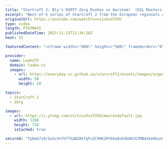 ```yaml
---
title: "StarCraft 2: Bly's DIRTY Zerg Rushes vs Harstem!  (ESL Masters)"
excerpt: "Best-of-5 series of StarCraft 2 from the European regionals of the ESL Masters Winter StarCraft 2 tournament. This match is a Zerg versus Protoss between Bly and Harstem, and features loads of creative Zerg rushes and cheeses. Support my work: https://patreon.com/lowkotv  Lowko merch: https://lowko.shop"
originalUrl: https://youtube.com/watch?v=niiuXzoTUVU
type: video
length: PT47M42S
publishedDateTime: 2023-11-23T11:34:26Z
heat: 52

featuredContent: "<iframe width=\"800\" height=\"500\" frameborder=\"0\" src=\"https://www.youtube.com/embed/niiuXzoTUVU\" allow=\"accelerometer; autoplay; encrypted-media; gyroscope; picture-in-picture\" allowfullscreen></iframe>"

provider:
  name: LowkoTV
  domain: lowko.tv
  images:
    - url: https://everyday-cc.github.io/starcraft2/assets/images/organizations/lowko.tv-50x50.jpg
      width: 50
      height: 50

topics:
  - StarCraft 2
  - Zerg

images:
  - url: https://i.ytimg.com/vi/niiuXzoTUVU/maxresdefault.jpg
    width: 1280
    height: 720
    isCached: true

secured: "TpbmG7i8/Sw3cVn7UffXaBZAkfgFvZC90K2RY6keQxkOb8DJGTMBdxkeHkunCE/naUIZaeYhskZyRN7wWVY3sMEIKdZ4h288XFF2L9SzOlrietKHxhMMdFNSU3E0IIZ6zT5cg5PAYusy9/z/XKqDNOYgaY34h38IE92FCnxGTpczpQ8RObyF92MpT0Vs+qfVL6rt2v7pZ29okZ7do7iU5gjwTSxCs46DrXPvz5LUYRQ30rdPHPdduG1hWtWjLSS9yyx79sJJ5yND4+LahU1iU9JTd9gNzy0Ltyhs5kZtNmRgHWNTLr0cboWlNTkVR3vSuf+jrW5aNwVaNZhCrKFvo/iAkE4n31UMnSaQLRCiJQCN4olR+Xa8njL4kbc9KYdo767wcqsLwa7HVU8nWCz6ZekvnPSkVqZvKiM3k5dQ6Ko=;1d72dsDNaclKtxhSE0DoGQ=="
---
```


